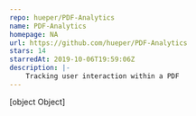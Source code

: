 ```yaml
---
repo: hueper/PDF-Analytics
name: PDF-Analytics
homepage: NA
url: https://github.com/hueper/PDF-Analytics
stars: 14
starredAt: 2019-10-06T19:59:06Z
description: |-
    Tracking user interaction within a PDF
---
```


[object Object]
